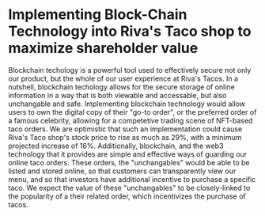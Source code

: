 # Implementing Block-Chain Technology into Riva's Taco shop to maximize shareholder value

Blockchain techology is a powerful tool used to effectively secure not only our product, but the whole of our user experience at Riva's Tacos. In a nutshell, blockchain techology allows for the secure storage of online information in a way that is both viewable and accessable, but also unchangable and safe. Implementing blockchain technology would allow users to own the digital copy of their "go-to order", or the preferred order of a famous celebrity, allowing for a competetive trading scene of NFT-based taco orders. We are optimistic that such an implementation could cause Riva's Taco shop's stock price to rise as much as 29%, with a minimum projected increase of 16%. Additionally, blockchain, and the web3 technology that it provides are simple and effective ways of guarding our online taco orders. These orders, the "unchangables" would be able to be listed and stored online, so that customers can transparently view our menu, and so that investors have additional incentive to purchase a specific taco. We expect the value of these "unchangables" to be closely-linked to the popularity of a their related order, which incentivizes the purchase of tacos. 
